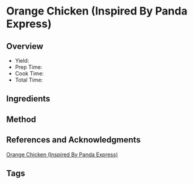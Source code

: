 # Orange Chicken (Inspired By Panda Express)

## Overview

- Yield:
- Prep Time:
- Cook Time:
- Total Time:

## Ingredients


## Method



## References and Acknowledgments

[Orange Chicken (Inspired By Panda Express)](https://tasty.co/recipe/orange-chicken-inspired-by-panda-express)

## Tags


